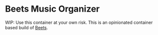 # Beets Music Organizer

WIP: Use this container at your own risk. This is an opinionated container based
build of [Beets](https://beets.io/).
